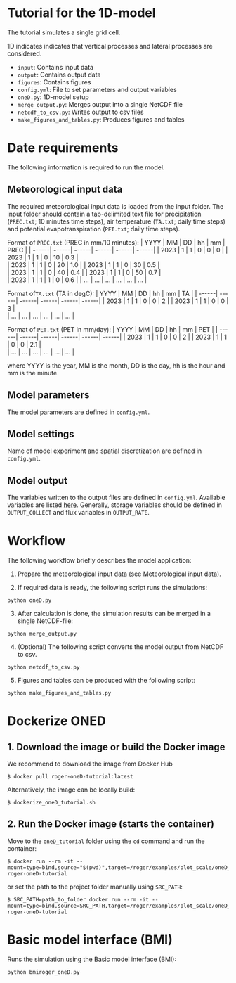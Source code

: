 # Tutorial for the 1D-model

The tutorial simulates a single grid cell.

1D indicates indicates that vertical processes and lateral processes are considered.

- `input`: Contains input data
- `output`: Contains output data
- `figures`: Contains figures
- `config.yml`: File to set parameters and output variables
- `oneD.py`: 1D-model setup
- `merge_output.py`: Merges output into a single NetCDF file
- `netcdf_to_csv.py`: Writes output to csv files
- `make_figures_and_tables.py`: Produces figures and tables

# Date requirements

The following information is required to run the model. 

## Meteorological input data
The required meteorological input data is loaded from the input folder. The input folder should contain a tab-delimited text file
for precipitation (`PREC.txt`; 10 minutes time steps), air temperature (`TA.txt`; daily time steps) and potential evapotranspiration (`PET.txt`; daily time steps).

Format of `PREC.txt` (PREC in mm/10 minutes):
| YYYY  | MM    | DD    | hh    | mm    | PREC  |
| ------| ------| ------| ------| ------| ------|
| 2023  | 1     | 1     | 0     | 0     | 0     |
| 2023  | 1     | 1     | 0     | 10    | 0.3   |        
| 2023  | 1     | 1     | 0     | 20    | 1.0   |
| 2023  | 1     | 1     | 0     | 30    | 0.5   |        
| 2023  | 1     | 1     | 0     | 40    | 0.4   |
| 2023  | 1     | 1     | 0     | 50    | 0.7   |        
| 2023  | 1     | 1     | 1     | 0     | 0.6   |
| ...   | ...   | ...   | ...   | ...   | ...   |

Format of`TA.txt` (TA in degC):
| YYYY  | MM    | DD    | hh    | mm    | TA    |
| ------| ------| ------| ------| ------| ------|
| 2023  | 1     | 1     | 0     | 0     | 2     |
| 2023  | 1     | 1     | 0     | 0     | 3     |        
| ...   | ...   | ...   | ...   | ...   | ...   |

Format of `PET.txt` (PET in mm/day):
| YYYY  | MM    | DD    | hh    | mm    | PET   |
| ------| ------| ------| ------| ------| ------|
| 2023  | 1     | 1     | 0     | 0     | 2     |
| 2023  | 1     | 1     | 0     | 0     | 2.1   |        
| ...   | ...   | ...   | ...   | ...   | ...   |


where YYYY is the year, MM is the month, DD is the day, hh is the hour and mm is the minute.

## Model parameters
The model parameters are defined in `config.yml`.

## Model settings
Name of model experiment and spatial discretization are defined in `config.yml`.

## Model output
The variables written to the output files are defined in `config.yml`. Available variables
are listed [here](https://roger.readthedocs.io/en/latest/reference/variables.html#available-variables). Generally, storage variables
should be defined in `OUTPUT_COLLECT` and flux variables in `OUTPUT_RATE`.

# Workflow

The following workflow briefly describes the model application:

1. Prepare the meteorological input data (see Meteorological input data).

2. If required data is ready, the following script runs the simulations:

```
python oneD.py
```

3. After calculation is done, the simulation results can be merged in a single NetCDF-file:
```
python merge_output.py
```

4. (Optional) The following script converts the model output from NetCDF to csv.
```
python netcdf_to_csv.py
```

5. Figures and tables can be produced with the following script:
```
python make_figures_and_tables.py
```

# Dockerize ONED

## 1. Download the image or build the Docker image
We recommend to download the image from Docker Hub
```console
$ docker pull roger-oneD-tutorial:latest
```

Alternatively, the image can be locally build:
```console
$ dockerize_oneD_tutorial.sh
```

## 2. Run the Docker image (starts the container)

Move to the `oneD_tutorial` folder using the `cd` command and run the container:

```console
$ docker run --rm -it --mount=type=bind,source="$(pwd)",target=/roger/examples/plot_scale/oneD_tutorial roger-oneD-tutorial
```

or set the path to the project folder manually using `SRC_PATH`:
```console
$ SRC_PATH=path_to_folder docker run --rm -it --mount=type=bind,source=SRC_PATH,target=/roger/examples/plot_scale/oneD_tutorial roger-oneD-tutorial
```

# Basic model interface (BMI)
Runs the simulation using the Basic model interface (BMI):
```
python bmiroger_oneD.py
```